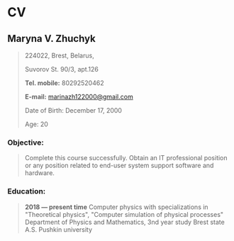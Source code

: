 # CV
## Maryna V. Zhuchyk

> 224022, Brest, Belarus,
>
>Suvorov St. 90/3, apt.126
>
>**Tel. mobile:** 80292520462
>
>**E-mail:** marinazh122000@gmail.com
>
>Date of Birth: December 17, 2000
>
>Age: 20


### Objective:

>Complete this course successfully.
>Obtain an IT professional position or any
> position related to end-user system support software and hardware.

### Education:

> **2018 — present time**
>Computer physics with specializations in "Theoretical physics",
>"Computer simulation of physical processes"
>Department of Physics and Mathematics, 3nd year study
>Brest state A.S. Pushkin university

